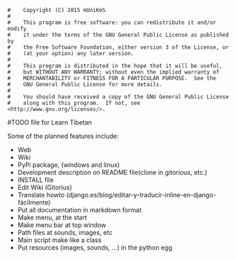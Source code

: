     #    Copyright (C) 2015 mUniKeS
    #
    #    This program is free software: you can redistribute it and/or modify
    #    it under the terms of the GNU General Public License as published by
    #    the Free Software Foundation, either version 3 of the License, or
    #    (at your option) any later version.
    #
    #    This program is distributed in the hope that it will be useful,
    #    but WITHOUT ANY WARRANTY; without even the implied warranty of
    #    MERCHANTABILITY or FITNESS FOR A PARTICULAR PURPOSE.  See the
    #    GNU General Public License for more details.
    #
    #    You should have received a copy of the GNU General Public License
    #    along with this program.  If not, see <http://www.gnu.org/licenses/>.


#TODO file for Learn Tibetan

Some of the planned features include:

 * Web
 * Wiki
 * PyPi package, (windows and linux)
 * Development description on README file(clone in gitorious, etc.)
 * INSTALL file
 * Edit Wiki (Gitorius)
 * Translate howto (django.es/blog/editar-y-traducir-inline-en-django-fácilmente)
 * Put all documentation in markdown format
 * Make menu, at the start
 * Make menu bar at top window
 * Path files at sounds, images, etc
 * Main script make like a class
 * Put resources (images, sounds, ...) in the python egg
